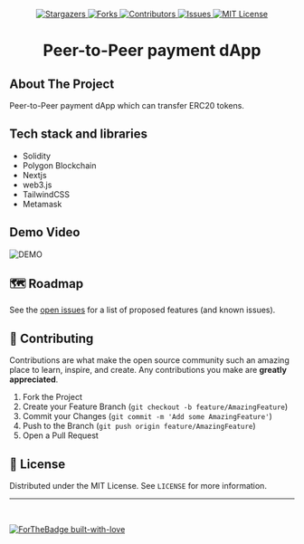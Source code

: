 <p align="center">
  <a href="https://github.com/viral-sangani/polygon-peer-to-peer-payment/stargazers">
    <img alt="Stargazers" src="https://img.shields.io/github/stars/viral-sangani/coding-challenge-2021.svg?style=for-the-badge"/>
  </a>
  <a href="https://github.com/viral-sangani/polygon-peer-to-peer-payment/network/members">
    <img alt="Forks" src="https://img.shields.io/github/forks/viral-sangani/coding-challenge-2021.svg?style=for-the-badge"/>
  </a>
  <a href="https://github.com/viral-sangani/polygon-peer-to-peer-payment//graphs/contributors">
    <img alt="Contributors" src="https://img.shields.io/github/contributors/viral-sangani/coding-challenge-2021.svg?style=for-the-badge"/>
  </a>
  <a href="https://github.com/viral-sangani/polygon-peer-to-peer-payment/issues">
    <img alt="Issues" src="https://img.shields.io/github/issues/viral-sangani/coding-challenge-2021.svg?style=for-the-badge"/>
  </a>
  <a href="https://github.com/viral-sangani/polygon-peer-to-peer-payment/">
    <img alt="MIT License" src="https://img.shields.io/github/license/manaspratap/ARVideoBrowser.svg?style=for-the-badge"/>
  </a>
</p>

<p align="center">
  <h1 align="center">Peer-to-Peer payment dApp</h1>
</p>

## About The Project

Peer-to-Peer payment dApp which can transfer ERC20 tokens.

## Tech stack and libraries
 - Solidity
 - Polygon Blockchain
 - Nextjs
 - web3.js
 - TailwindCSS
 - Metamask

## Demo Video

![DEMO](https://github.com/figment-networks/learn-tutorials/raw/master/assets/payment-dApp-demo.gif)

## 🗺 Roadmap

See the [open issues](https://github.com/viral-sangani/polygon-peer-to-peer-payment/issues) for a list of proposed features (and known issues).

## 🤝 Contributing

Contributions are what make the open source community such an amazing place to learn, inspire, and create. Any contributions you make are **greatly appreciated**.

1. Fork the Project
2. Create your Feature Branch (`git checkout -b feature/AmazingFeature`)
3. Commit your Changes (`git commit -m 'Add some AmazingFeature'`)
4. Push to the Branch (`git push origin feature/AmazingFeature`)
5. Open a Pull Request

## 📝 License

Distributed under the MIT License. See `LICENSE` for more information.

---

<br />

[![ForTheBadge built-with-love](http://ForTheBadge.com/images/badges/built-with-love.svg)](https://github.com/viral-sangani/polygon-peer-to-peer-payment/)
